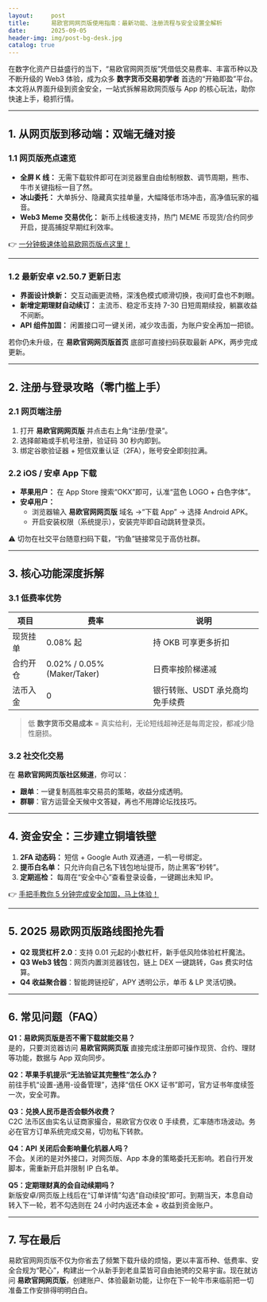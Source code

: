 ```yaml
---
layout:     post
title:      易欧官网网页版使用指南：最新功能、注册流程与安全设置全解析
date:       2025-09-05
header-img: img/post-bg-desk.jpg
catalog: true
---
```


在数字化资产日益盛行的当下，“易欧官网网页版”凭借低交易费率、丰富币种以及不断升级的 Web3 体验，成为众多 **数字货币交易初学者** 首选的“开箱即盈”平台。本文将从界面升级到资金安全，一站式拆解易欧网页版与 App 的核心玩法，助你快速上手，稳抓行情。

---

## 1. 从网页版到移动端：双端无缝对接

### 1.1 网页版亮点速览

- **全屏 K 线：** 无需下载软件即可在浏览器里自由绘制根数、调节周期，熊市、牛市关键指标一目了然。  
- **冰山委托：** 大单拆分、隐藏真实挂单量，大幅降低市场冲击，高净值玩家的福音。  
- **Web3 Meme 交易优化：** 新币上线极速支持，热门 MEME 币现货/合约同步开启，提高捕捉早期红利效率。

👉 [一分钟极速体验易欧网页版点这里！](https://okxdog.com/)

---

### 1.2 最新安卓 v2.50.7 更新日志

- **界面设计焕新：** 交互动画更流畅，深浅色模式顺滑切换，夜间盯盘也不刺眼。  
- **新增定期理财自动续订：** 主流币、稳定币支持 7-30 日短周期续投，躺赢收益不间断。  
- **API 组件加固：** 闲置接口可一键关闭，减少攻击面，为账户安全再加一把锁。

若你仍未升级，在 **易欧官网网页版首页** 底部可直接扫码获取最新 APK，两步完成更新。

---

## 2. 注册与登录攻略（零门槛上手）

### 2.1 网页端注册

1. 打开 **易欧官网网页版** 并点击右上角“注册/登录”。  
2. 选择邮箱或手机号注册，验证码 30 秒内即到。  
3. 绑定谷歌验证器 + 短信双重认证（2FA），账号安全即刻拉满。  

### 2.2 iOS / 安卓 App 下载

- **苹果用户：** 在 App Store 搜索“OKX”即可，认准“蓝色 LOGO + 白色字体”。  
- **安卓用户：**  
  - 浏览器输入 **易欧官网网页版** 域名 →“下载 App” → 选择 Android APK。  
  - 开启安装权限（系统提示），安装完毕即自动跳转登录页。

⚠️ 切勿在社交平台随意扫码下载，“钓鱼”链接常见于高仿社群。

---

## 3. 核心功能深度拆解

### 3.1 低费率优势

| 项目 | 费率 | 说明 |
|------|------|------|
| 现货挂单 | 0.08% 起 | 持 OKB 可享更多折扣 |
| 合约开仓 | 0.02% / 0.05% (Maker/Taker) | 日费率按阶梯递减 |
| 法币入金 | 0 | 银行转账、USDT 承兑商均免手续费 |

> 低 **数字货币交易成本** = 真实给利，无论短线超神还是每周定投，都减少隐性磨损。

### 3.2 社交化交易

在 **易欧官网网页版社区频道**，你可以：

- **跟单**：一键复制高胜率交易员的策略，收益分成透明。  
- **群聊**：官方运营全天候中文答疑，再也不用蹲论坛找技巧。  

---

## 4. 资金安全：三步建立铜墙铁壁

1. **2FA 动态码：** 短信 + Google Auth 双通道，一机一号绑定。  
2. **提币白名单：** 只允许向自己名下钱包地址提币，防止黑客“秒转”。  
3. **定期巡检：** 每周在“安全中心”查看登录设备，一键踢出未知 IP。

👉 [手把手教你 5 分钟完成安全加固，马上体验！](https://okxdog.com/)

---

## 5. 2025 易欧网页版路线图抢先看

- **Q2 现货杠杆 2.0**：支持 0.01 元起的小数杠杆，新手低风险体验杠杆魔法。  
- **Q3 Web3 钱包**：网页内置浏览器钱包，链上 DEX 一键跳转，Gas 费实时估算。  
- **Q4 收益聚合器**：智能跨链挖矿，APY 透明公示，单币 & LP 灵活切换。

---

## 6. 常见问题（FAQ）

**Q1：易欧网页版是否不需下载就能交易？**  
是的，只要浏览器访问 **易欧官网网页版** 直接完成注册即可操作现货、合约、理财等功能，数据与 App 双向同步。

**Q2：苹果手机提示“无法验证其完整性”怎么办？**  
前往手机“设置-通用-设备管理”，选择“信任 OKX 证书”即可，官方证书年度续签一次，安全可靠。

**Q3：兑换人民币是否会额外收费？**  
C2C 法币区由实名认证商家撮合，易欧官方仅收 0 手续费，汇率随市场波动。务必在官方订单系统完成交易，切勿私下转款。

**Q4：API 关闭后会影响量化机器人吗？**  
不会。关闭的是对外接口，对网页版、App 本身的策略委托无影响。若自行开发脚本，需重新开启并限制 IP 白名单。

**Q5：定期理财真的会自动续期吗？**  
新版安卓/网页版上线后在“订单详情”勾选“自动续投”即可。到期当天，本息自动转入下一轮，若不勾选则在 24 小时内返还本金 + 收益到资金账户。

---

## 7. 写在最后

易欧官网网页版不仅为你省去了频繁下载升级的烦恼，更以丰富币种、低费率、安全合规为“靶心”，构建出一个从新手到老韭菜皆可自由驰骋的交易宇宙。现在就访问 **易欧官网网页版**，创建账户、体验最新功能，让你在下一轮牛市来临前把一切准备工作安排得明明白白。
